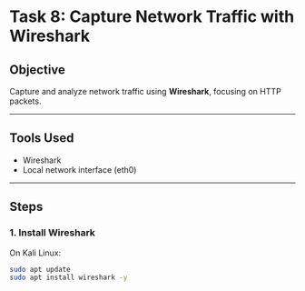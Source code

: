 # Task 8: Capture Network Traffic with Wireshark

## Objective
Capture and analyze network traffic using **Wireshark**, focusing on HTTP packets.

---

## Tools Used
- Wireshark
- Local network interface (eth0)

---

## Steps

### 1. Install Wireshark
On Kali Linux:
```bash
sudo apt update
sudo apt install wireshark -y
